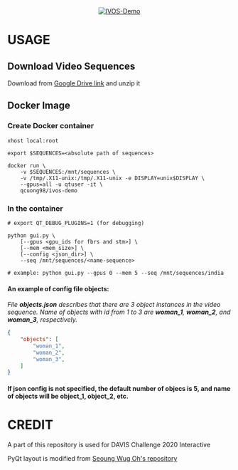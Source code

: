 <div align="center">
  <a href="https://www.youtube.com/watch?v=x2lotmG0Ts4"><img src="https://img.youtube.com/vi/x2lotmG0Ts4/0.jpg" alt="IVOS-Demo"></a>
</div>

# USAGE

## Download Video Sequences

Download from [Google Drive link](https://drive.google.com/file/d/1j_BYZm8G7689nEKd4GGxNtcv4WpLxzUk/view?usp=sharing) and unzip it

## Docker Image

### Create Docker container
```
xhost local:root

export $SEQUENCES=<absolute path of sequences>

docker run \
	-v $SEQUENCES:/mnt/sequences \
	-v /tmp/.X11-unix:/tmp/.X11-unix -e DISPLAY=unix$DISPLAY \
	--gpus=all -u qtuser -it \
	qcuong98/ivos-demo
```

### In the container
```
# export QT_DEBUG_PLUGINS=1 (for debugging)

python gui.py \
	[--gpus <gpu_ids for fbrs and stm>] \
	[--mem <mem_size>] \
	[--config <json_dir>] \
	--seq /mnt/sequences/<name-sequence>

# example: python gui.py --gpus 0 --mem 5 --seq /mnt/sequences/india
```

#### An example of config file objects:
*File **objects.json** describes that there are 3 object instances in the video sequence. Name of objects with id from 1 to 3 are **woman_1**, **woman_2**, and **woman_3**, respectively.*
```json
{
	"objects": [
		"woman_1",
		"woman_2",
		"woman_3",
	]
}
```
#### If json config is not specified, the default number of objecs is 5, and name of objects will be **object_1**, **object_2**, etc.

# CREDIT

A part of this repository is used for DAVIS Challenge 2020 Interactive

PyQt layout is modified from [Seoung Wug Oh's repository](https://github.com/seoungwugoh/ivs-demo)
